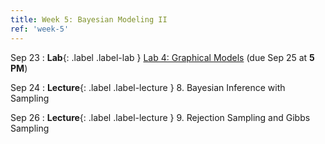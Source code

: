 ```yaml
---
title: Week 5: Bayesian Modeling II
ref: 'week-5'
---
```

Sep 23
: **Lab**{: .label .label-lab } [Lab 4: Graphical Models](https://data102.datahub.berkeley.edu/hub/user-redirect/git-pull?repo=https%3A%2F%2Fgithub.com%2Fds-102%2Ffa24-materials&urlpath=lab%2Ftree%2Ffa24-materials%2Flab%2Flab04%2Flab04.ipynb&branch=main) (due Sep 25 at **5 PM**)

Sep 24
: **Lecture**{: .label .label-lecture } 8. Bayesian Inference with Sampling

Sep 26
: **Lecture**{: .label .label-lecture } 9. Rejection Sampling and Gibbs Sampling
